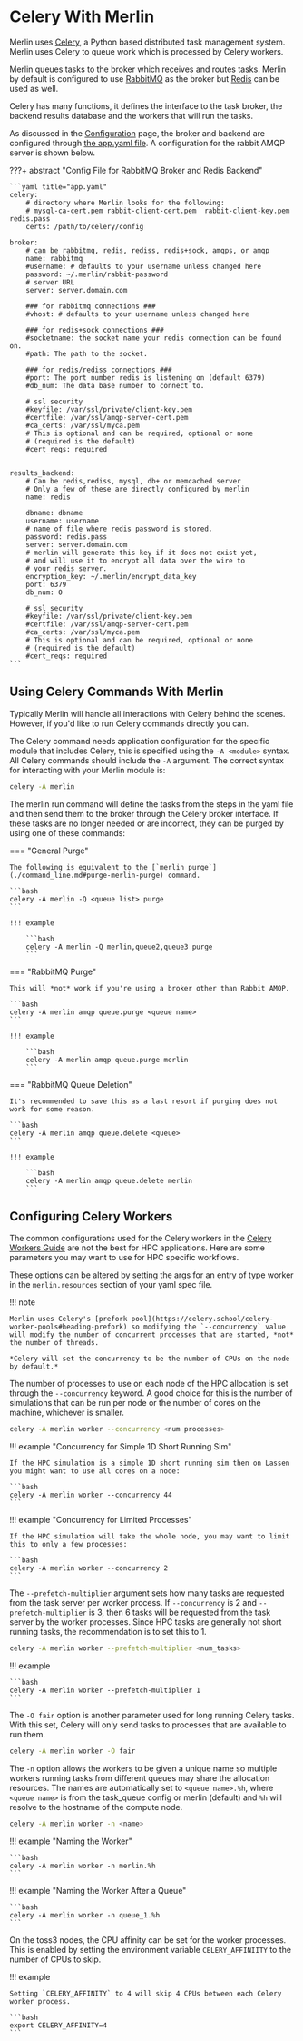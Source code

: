 # Celery With Merlin

Merlin uses [Celery](http://www.celeryproject.org), a Python based distributed task management system. Merlin uses Celery to queue work which is processed by Celery workers.

Merlin queues tasks to the broker which receives and routes tasks. Merlin by default is configured to use [RabbitMQ](https://www.rabbitmq.com/) as the broker but [Redis](https://redis.io/) can be used as well.

Celery has many functions, it defines the interface to the task broker, the backend results database and the workers that will run the tasks.

As discussed in the [Configuration](./configuration/index.md) page, the broker and backend are configured through [the app.yaml file](./configuration/index.md#the-appyaml-file). A configuration for the rabbit AMQP server is shown below.

???+ abstract "Config File for RabbitMQ Broker and Redis Backend"

    ```yaml title="app.yaml"
    celery:
        # directory where Merlin looks for the following:
        # mysql-ca-cert.pem rabbit-client-cert.pem  rabbit-client-key.pem redis.pass
        certs: /path/to/celery/config

    broker:
        # can be rabbitmq, redis, rediss, redis+sock, amqps, or amqp
        name: rabbitmq
        #username: # defaults to your username unless changed here
        password: ~/.merlin/rabbit-password
        # server URL
        server: server.domain.com

        ### for rabbitmq connections ###
        #vhost: # defaults to your username unless changed here

        ### for redis+sock connections ###
        #socketname: the socket name your redis connection can be found on.
        #path: The path to the socket.

        ### for redis/rediss connections ###
        #port: The port number redis is listening on (default 6379)
        #db_num: The data base number to connect to.
        
        # ssl security
        #keyfile: /var/ssl/private/client-key.pem
        #certfile: /var/ssl/amqp-server-cert.pem
        #ca_certs: /var/ssl/myca.pem
        # This is optional and can be required, optional or none
        # (required is the default)
        #cert_reqs: required


    results_backend:
        # Can be redis,rediss, mysql, db+ or memcached server
        # Only a few of these are directly configured by merlin
        name: redis

        dbname: dbname
        username: username
        # name of file where redis password is stored.
        password: redis.pass
        server: server.domain.com
        # merlin will generate this key if it does not exist yet,
        # and will use it to encrypt all data over the wire to
        # your redis server.
        encryption_key: ~/.merlin/encrypt_data_key
        port: 6379
        db_num: 0

        # ssl security
        #keyfile: /var/ssl/private/client-key.pem
        #certfile: /var/ssl/amqp-server-cert.pem
        #ca_certs: /var/ssl/myca.pem
        # This is optional and can be required, optional or none
        # (required is the default)
        #cert_reqs: required
    ```

## Using Celery Commands With Merlin

Typically Merlin will handle all interactions with Celery behind the scenes. However, if you'd like to run Celery commands directly you can.

The Celery command needs application configuration for the specific module that includes Celery, this is specified using the `-A <module>` syntax. All Celery commands should include the `-A` argument. The correct syntax for interacting with your Merlin module is:

```bash
celery -A merlin
```

The merlin run command will define the tasks from the steps in the yaml file and then send them to the broker through the Celery broker interface. If these tasks are no longer needed or are incorrect, they can be purged by using one of these commands:

=== "General Purge"

    The following is equivalent to the [`merlin purge`](./command_line.md#purge-merlin-purge) command.

    ```bash
    celery -A merlin -Q <queue list> purge
    ```

    !!! example

        ```bash
        celery -A merlin -Q merlin,queue2,queue3 purge
        ```

=== "RabbitMQ Purge"

    This will *not* work if you're using a broker other than Rabbit AMQP.

    ```bash
    celery -A merlin amqp queue.purge <queue name>
    ```

    !!! example

        ```bash
        celery -A merlin amqp queue.purge merlin
        ```

=== "RabbitMQ Queue Deletion"

    It's recommended to save this as a last resort if purging does not work for some reason.

    ```bash
    celery -A merlin amqp queue.delete <queue>
    ```

    !!! example

        ```bash
        celery -A merlin amqp queue.delete merlin
        ```

## Configuring Celery Workers

The common configurations used for the Celery workers in the [Celery Workers Guide](https://docs.celeryproject.org/en/latest/userguide/workers.html) are not the best for HPC applications. Here are some parameters you may want to use for HPC specific workflows.

These options can be altered by setting the args for an entry of type worker in the `merlin.resources` section of your yaml spec file.

!!! note

    Merlin uses Celery's [prefork pool](https://celery.school/celery-worker-pools#heading-prefork) so modifying the `--concurrency` value will modify the number of concurrent processes that are started, *not* the number of threads.

    *Celery will set the concurrency to be the number of CPUs on the node by default.*

The number of processes to use on each node of the HPC allocation is set through the `--concurrency` keyword. A good choice for this is the number of simulations that can be run per node or the number of cores on the machine, whichever is smaller.

```bash
celery -A merlin worker --concurrency <num processes>
```

!!! example "Concurrency for Simple 1D Short Running Sim"

    If the HPC simulation is a simple 1D short running sim then on Lassen you might want to use all cores on a node:

    ```bash
    celery -A merlin worker --concurrency 44
    ```

!!! example "Concurrency for Limited Processes"

    If the HPC simulation will take the whole node, you may want to limit this to only a few processes:

    ```bash
    celery -A merlin worker --concurrency 2
    ```

The `--prefetch-multiplier` argument sets how many tasks are requested from the task server per worker process. If `--concurrency` is 2 and `--prefetch-multiplier` is 3, then 6 tasks will be requested from the task server by the worker processes. Since HPC tasks are generally not short running tasks, the recommendation is to set this to 1.

```bash
celery -A merlin worker --prefetch-multiplier <num_tasks>
```

!!! example

    ```bash
    celery -A merlin worker --prefetch-multiplier 1
    ```

The `-O fair` option is another parameter used for long running Celery tasks. With this set, Celery will only send tasks to processes that are available to run them.

```bash
celery -A merlin worker -O fair
```

The `-n` option allows the workers to be given a unique name so multiple workers running tasks from different queues may share the allocation resources. The names are automatically set to `<queue name>.%h`, where `<queue name>` is from the task_queue config or merlin (default) and `%h` will resolve to the hostname of the compute node.

```bash
celery -A merlin worker -n <name>
```

!!! example "Naming the Worker"

    ```bash
    celery -A merlin worker -n merlin.%h
    ```

!!! example "Naming the Worker After a Queue"

    ```bash
    celery -A merlin worker -n queue_1.%h
    ```

On the toss3 nodes, the CPU affinity can be set for the worker processes. This is enabled by setting the environment variable `CELERY_AFFINIITY` to the number of CPUs to skip.

!!! example

    Setting `CELERY_AFFINITY` to 4 will skip 4 CPUs between each Celery worker process.

    ```bash
    export CELERY_AFFINITY=4
    ```
